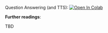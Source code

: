 Question Answering (and TTS):
[![Open In Colab](https://colab.research.google.com/assets/colab-badge.svg)](https://colab.research.google.com/github/girafe-ai/ml-mipt/blob/24s_harbour_dlia/day07_pretrain/practice.ipynb)

**Further readings**:

TBD
